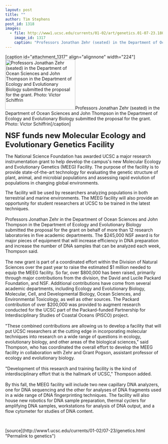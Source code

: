 ```yaml
---
layout: post
title: ""
author: Tim Stephens
post_id: 1318
images:
  - file: http://www1.ucsc.edu/currents/01-02/art/genetics.01-07-23.180.jpg
    image_id: 1317
    caption: "Professors Jonathan Zehr (seated) in the Department of Ocean Sciences and John Thompson in the Department of Ecology and Evolutionary Biology submitted the proposal for the grant. Photo: Victor Schiffrin"
---
```


[caption id="attachment_1317" align="alignnone" width="224"]<a href="http://localhost/mysite/wp-content/uploads/2001/07/genetics.01-07-23.180.jpg"><img class="size-full wp-image-1317" src="http://localhost/mysite/wp-content/uploads/2001/07/genetics.01-07-23.180.jpg" alt="Professors Jonathan Zehr (seated) in the Department of Ocean Sciences and John Thompson in the Department of Ecology and Evolutionary Biology submitted the proposal for the grant. Photo: Victor Schiffrin" width="224" height="160" /></a>Professors Jonathan Zehr (seated) in the Department of Ocean Sciences and John Thompson in the Department of Ecology and Evolutionary Biology submitted the proposal for the grant. Photo: Victor Schiffrin[/caption]
<p>
  <font size="5"><b>NSF funds new Molecular Ecology and Evolutionary Genetics Facility</b></font>
</p>
<p>
  The National Science Foundation has awarded UCSC a major research instrumentation grant to help develop the campus's new Molecular Ecology and Evolutionary Genetics (MEEG) Facility. The purpose of the facility is to provide state-of-the-art technology for evaluating the genetic structure of plant, animal, and microbial populations and assessing rapid evolution of populations in changing global environments.
</p>The facility will be used by researchers analyzing populations in both terrestrial and marine environments. The MEEG facility will also provide an opportunity for student researchers at UCSC to be trained in the latest techniques.<br>
<br>
Professors Jonathan Zehr in the Department of Ocean Sciences and John Thompson in the Department of Ecology and Evolutionary Biology submitted the proposal for the grant on behalf of more than 12 research laboratories in five academic departments. The $245,000 NSF award is for major pieces of equipment that will increase efficiency in DNA preparation and increase the number of DNA samples that can be analyzed each week, Thompson said.<br>
<br>
The new grant is part of a coordinated effort within the Division of Natural Sciences over the past year to raise the estimated $1 million needed to equip the MEEG facility. So far, over $800,000 has been raised, primarily through major contributions from the division, the David and Lucile Packard Foundation, and NSF. Additional contributions have come from several academic departments, including Ecology and Evolutionary Biology, Molecular, Cell, and Developmental Biology, Ocean Sciences, and Environmental Toxicology, as well as other sources. The Packard contribution of over $200,000 was provided to augment research conducted for the UCSC part of the Packard-funded Partnership for Interdisciplinary Studies of Coastal Oceans (PISCO) project.<br>
<br>
"These combined contributions are allowing us to develop a facility that will put UCSC researchers at the cutting edge in incorporating molecular techniques into research on a wide range of questions in ecology, evolutionary biology, and other areas of the biological sciences," said Thompson, who has coordinated the overall effort to develop the MEEG facility in collaboration with Zehr and Grant Pogson, assistant professor of ecology and evolutionary biology.<br>
<br>
"Development of this research and training facility is the kind of interdisciplinary effort that is the hallmark of UCSC," Thompson added.<br>
<br>
By this fall, the MEEG facility will include two new capillary DNA analyzers, one for DNA sequencing and the other for analyses of DNA fragments used in a wide range of DNA fingerprinting techniques. The facility will also house new robotics for DNA sample preparation, thermal cyclers for amplifying DNA samples, workstations for analysis of DNA output, and a flow cytometer for studies of DNA content.
<p>
  <br>

</p>
<p>

</p>
[source](http://www1.ucsc.edu/currents/01-02/07-23/genetics.html "Permalink to genetics")
